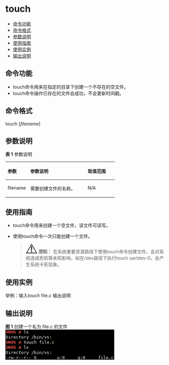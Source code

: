 # touch<a name="ZH-CN_TOPIC_0000001051611542"></a>

-   [命令功能](#section17541924112716)
-   [命令格式](#section866182711274)
-   [参数说明](#section268912296270)
-   [使用指南](#section412093332714)
-   [使用实例](#section414434814354)
-   [输出说明](#section1028419515711)

## 命令功能<a name="section17541924112716"></a>

-   touch命令用来在指定的目录下创建一个不存在的空文件。
-   touch命令操作已存在的文件会成功，不会更新时间戳。

## 命令格式<a name="section866182711274"></a>

touch \[_filename_\]

## 参数说明<a name="section268912296270"></a>

**表 1**  参数说明

<a name="table1635mcpsimp"></a>
<table><thead align="left"><tr id="row1642mcpsimp"><th class="cellrowborder" valign="top" width="20.73%" id="mcps1.2.4.1.1"><p id="p1653mcpsimp"><a name="p1653mcpsimp"></a><a name="p1653mcpsimp"></a>参数</p>
</th>
<th class="cellrowborder" valign="top" width="52.44%" id="mcps1.2.4.1.2"><p id="p1655mcpsimp"><a name="p1655mcpsimp"></a><a name="p1655mcpsimp"></a>参数说明</p>
</th>
<th class="cellrowborder" valign="top" width="26.83%" id="mcps1.2.4.1.3"><p id="p1657mcpsimp"><a name="p1657mcpsimp"></a><a name="p1657mcpsimp"></a>取值范围</p>
</th>
</tr>
</thead>
<tbody><tr id="row1684mcpsimp"><td class="cellrowborder" valign="top" width="20.73%" headers="mcps1.2.4.1.1 "><p id="p1686mcpsimp"><a name="p1686mcpsimp"></a><a name="p1686mcpsimp"></a>filename</p>
</td>
<td class="cellrowborder" valign="top" width="52.44%" headers="mcps1.2.4.1.2 "><p id="p1688mcpsimp"><a name="p1688mcpsimp"></a><a name="p1688mcpsimp"></a>需要创建文件的名称。</p>
</td>
<td class="cellrowborder" valign="top" width="26.83%" headers="mcps1.2.4.1.3 "><p id="p1690mcpsimp"><a name="p1690mcpsimp"></a><a name="p1690mcpsimp"></a>N/A</p>
</td>
</tr>
</tbody>
</table>

## 使用指南<a name="section412093332714"></a>

-   touch命令用来创建一个空文件，该文件可读写。
-   使用touch命令一次只能创建一个文件。

    >![](public_sys-resources/icon-notice.gif) **须知：** 
    >在系统重要资源路径下使用touch命令创建文件，会对系统造成死机等未知影响，如在/dev路径下执行touch uartdev-0，会产生系统卡死现象。


## 使用实例<a name="section414434814354"></a>

举例：输入touch file.c 输出说明

## 输出说明<a name="section1028419515711"></a>

**图 1**  创建一个名为 file.c 的文件<a name="fig188183221532"></a>  
![](figures/创建一个名为-file-c-的文件.png "创建一个名为-file-c-的文件")

